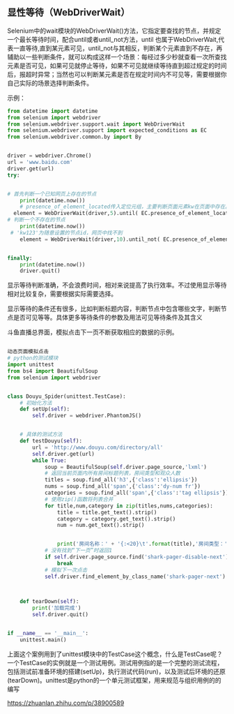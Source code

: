 ## 显性等待（WebDriverWait）
Selenium中的wait模块的WebDriverWait()方法，它指定要查找的节点，并规定一个最长等待时间，配合until或者until_not方法，until 也属于WebDriverWait,代表一直等待,直到某元素可见，until_not与其相反，判断某个元素直到不存在，再辅助以一些判断条件，就可以构成这样一个场景：每经过多少秒就查看一次所查找元素是否可见，如果可见就停止等待，如果不可见就继续等待直到超过规定的时间后，报超时异常；当然也可以判断某元素是否在规定时间内不可见等，需要根据你自己实际的场景选择判断条件。

示例：
```python
from datetime import datetime
from selenium import webdriver  
from selenium.webdriver.support.wait import WebDriverWait  
from selenium.webdriver.support import expected_conditions as EC  
from selenium.webdriver.common.by import By


driver = webdriver.Chrome()
url = 'www.baidu.com'
driver.get(url)
try:


# 首先判断一个已知网页上存在的节点
    print(datetime.now())  
    # presence_of_element_located传入定位元组，主要判断页面元素kw在页面中存在。
  element = WebDriverWait(driver,5).until( EC.presence_of_element_located((By.ID, "kw"))) 
# 判断一个不存在的节点
    print(datetime.now())
 # 'kw123'为随意设置的节点id，网页中找不到
    element = WebDriverWait(driver,10).until_not( EC.presence_of_element_located((By.ID, "kw123")))


finally:
    print(datetime.now())
    driver.quit()
```

显示等待判断准确，不会浪费时间，相对来说提高了执行效率。不过使用显示等待相对比较复杂，需要根据实际需要选择。

显示等待的条件还有很多，比如判断标题内容，判断节点中包含哪些文字，判断节点是否可见等等。具体更多等待条件的参数及用法可见等待条件及其含义

斗鱼直播总界面，模拟点击下一页不断获取相应的数据的示例。
```python

动态页面模拟点击
# python的测试模块
import unittest
from bs4 import BeautifulSoup
from selenium import webdriver


class Douyu_Spider(unittest.TestCase):
    # 初始化方法
    def setUp(self):
        self.driver = webdriver.PhantomJS()


    # 具体的测试方法
    def testDouyu(self):
        url = 'http://www.douyu.com/directory/all'
        self.driver.get(url)
        while True:
            soup = BeautifulSoup(self.driver.page_source,'lxml')
            # 返回当前页面内所有房间标题列表，房间类型和观众人数
            titles = soup.find_all('h3',{'class':'ellipsis'})
            nums = soup.find_all('span',{'class':'dy-num fr'})
            categories = soup.find_all('span',{'class':'tag ellipsis'})
            # 使用zip()函数将列表合并
            for title,num,category in zip(titles,nums,categories):
                title = title.get_text().strip()
                category = category.get_text().strip()
                num = num.get_text().strip()


                print('房间名称：' + '{:<20}\t'.format(title),'房间类型：' + '{:<10}\t'.format(category),'观众人数：' + num)
            # 没有找到“下一页”时返回1
            if self.driver.page_source.find('shark-pager-disable-next') != -1:
                break
            # 模拟下一次点击
            self.driver.find_element_by_class_name('shark-pager-next').click()
 


    def tearDown(self):
        print('加载完成')
        self.driver.quit()


if __name__ == '__main__':
    unittest.main()
```

上面这个案例用到了unittest模块中的TestCase这个概念，什么是TestCase呢？一个TestCase的实例就是一个测试用例。测试用例指的是一个完整的测试流程，包括测试前准备环境的搭建(setUp)，执行测试代码(run)，以及测试后环境的还原(tearDown)。unittest是python的一个单元测试框架，用来规范与组织用例的的编写

https://zhuanlan.zhihu.com/p/38900589

